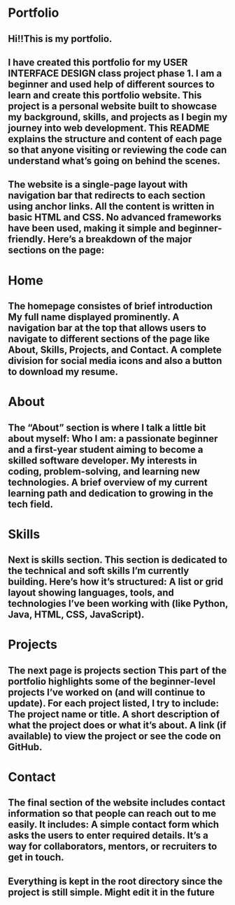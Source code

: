 # Portfolio
Hi!!This is my portfolio.
---
I have created this portfolio for my USER INTERFACE DESIGN class project phase 1. I am a beginner and used help of different sources to learn and create this portfolio website.
This project is a personal website built to showcase my background, skills, and projects as I begin my journey into web development. This README explains the structure and content of each page so that anyone visiting or reviewing the code can understand what’s going on behind the scenes.
---
The website is a single-page layout with navigation bar that redirects to each section using anchor links. All the content is written in basic HTML and CSS. No advanced frameworks have been used, making it simple and beginner-friendly.
Here’s a breakdown of the major sections on the page:
---
# Home
The homepage consistes of brief introduction
My full name displayed prominently.
A navigation bar at the top that allows users to navigate to different sections of the page like About, Skills, Projects, and Contact.
A complete division for social media icons and also a button to download my resume.
---
# About
The “About” section is where I talk a little bit about myself:
Who I am: a passionate beginner and a first-year student aiming to become a skilled software developer.
My interests in coding, problem-solving, and learning new technologies.
A brief overview of my current learning path and dedication to growing in the tech field.
---
# Skills
Next is skills section.
This section is dedicated to the technical and soft skills I’m currently building. Here’s how it’s structured:
A list or grid layout showing languages, tools, and technologies I’ve been working with (like Python, Java, HTML, CSS, JavaScript).
---
# Projects
The next page is projects section
This part of the portfolio highlights some of the beginner-level projects I’ve worked on (and will continue to update). For each project listed, I try to include:
The project name or title.
A short description of what the project does or what it’s about.
A link (if available) to view the project or see the code on GitHub.
---
# Contact
The final section of the website includes contact information so that people can reach out to me easily. It includes:
A simple contact form which asks the users to enter required details.
It’s a way for collaborators, mentors, or recruiters to get in touch.
---
Everything is kept in the root directory since the project is still simple. Might edit it in the future
---

